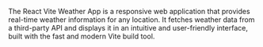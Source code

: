 The React Vite Weather App is a responsive web application that provides real-time weather information for any location. It fetches weather data from a third-party API and displays it in an intuitive and user-friendly interface, built with the fast and modern Vite build tool.

